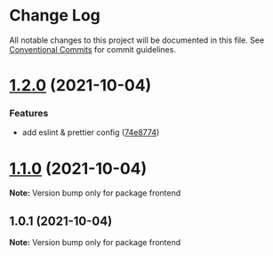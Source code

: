 # Change Log

All notable changes to this project will be documented in this file.
See [Conventional Commits](https://conventionalcommits.org) for commit guidelines.

# [1.2.0](https://github.com/olafsulich/monorepo-lerna-yarn-workspaces-typescript/compare/v1.1.0...v1.2.0) (2021-10-04)


### Features

* add eslint & prettier config ([74e8774](https://github.com/olafsulich/monorepo-lerna-yarn-workspaces-typescript/commit/74e8774feef69824c5b766f4cea123be3b033fa4))





# [1.1.0](https://github.com/olafsulich/monorepo-lerna-yarn-workspaces-typescript/compare/v1.0.1...v1.1.0) (2021-10-04)

**Note:** Version bump only for package frontend





## 1.0.1 (2021-10-04)

**Note:** Version bump only for package frontend
